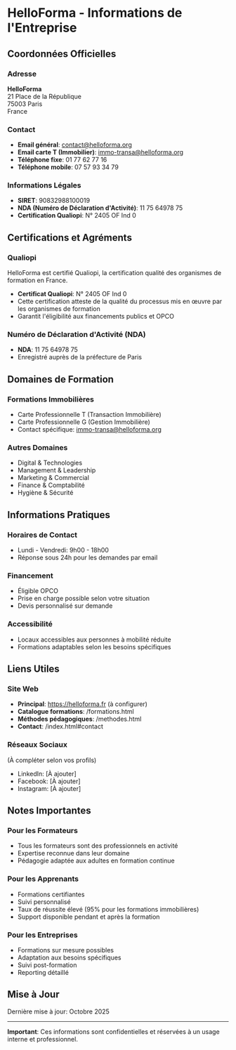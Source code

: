 # HelloForma - Informations de l'Entreprise

## Coordonnées Officielles

### Adresse

**HelloForma**  
21 Place de la République  
75003 Paris  
France

### Contact

- **Email général**: contact@helloforma.org
- **Email carte T (Immobilier)**: immo-transa@helloforma.org
- **Téléphone fixe**: 01 77 62 77 16
- **Téléphone mobile**: 07 57 93 34 79

### Informations Légales

- **SIRET**: 90832988100019
- **NDA (Numéro de Déclaration d'Activité)**: 11 75 64978 75
- **Certification Qualiopi**: N° 2405 OF Ind 0

## Certifications et Agréments

### Qualiopi

HelloForma est certifié Qualiopi, la certification qualité des organismes de formation en France.

- **Certificat Qualiopi**: N° 2405 OF Ind 0
- Cette certification atteste de la qualité du processus mis en œuvre par les organismes de formation
- Garantit l'éligibilité aux financements publics et OPCO

### Numéro de Déclaration d'Activité (NDA)

- **NDA**: 11 75 64978 75
- Enregistré auprès de la préfecture de Paris

## Domaines de Formation

### Formations Immobilières

- Carte Professionnelle T (Transaction Immobilière)
- Carte Professionnelle G (Gestion Immobilière)
- Contact spécifique: immo-transa@helloforma.org

### Autres Domaines

- Digital & Technologies
- Management & Leadership
- Marketing & Commercial
- Finance & Comptabilité
- Hygiène & Sécurité

## Informations Pratiques

### Horaires de Contact

- Lundi - Vendredi: 9h00 - 18h00
- Réponse sous 24h pour les demandes par email

### Financement

- Éligible OPCO
- Prise en charge possible selon votre situation
- Devis personnalisé sur demande

### Accessibilité

- Locaux accessibles aux personnes à mobilité réduite
- Formations adaptables selon les besoins spécifiques

## Liens Utiles

### Site Web

- **Principal**: https://helloforma.fr (à configurer)
- **Catalogue formations**: /formations.html
- **Méthodes pédagogiques**: /methodes.html
- **Contact**: /index.html#contact

### Réseaux Sociaux

(À compléter selon vos profils)

- LinkedIn: [À ajouter]
- Facebook: [À ajouter]
- Instagram: [À ajouter]

## Notes Importantes

### Pour les Formateurs

- Tous les formateurs sont des professionnels en activité
- Expertise reconnue dans leur domaine
- Pédagogie adaptée aux adultes en formation continue

### Pour les Apprenants

- Formations certifiantes
- Suivi personnalisé
- Taux de réussite élevé (95% pour les formations immobilières)
- Support disponible pendant et après la formation

### Pour les Entreprises

- Formations sur mesure possibles
- Adaptation aux besoins spécifiques
- Suivi post-formation
- Reporting détaillé

## Mise à Jour

Dernière mise à jour: Octobre 2025

---

**Important**: Ces informations sont confidentielles et réservées à un usage interne et professionnel.
